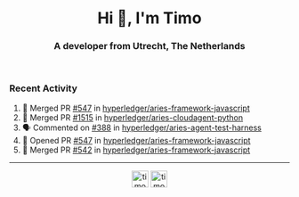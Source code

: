 <h1 align="center">Hi 👋, I'm Timo</h1>
<h3 align="center">A developer from Utrecht, The Netherlands</h3>
<br/>
<!-- https://github.com/rahuldkjain/github-profile-readme-generator --!>

<!--  <p align="left"><img src="https://github-readme-stats.vercel.app/api?username=timoglastra&show_icons=true&count_private=true&" alt="timoglastra" /></p> --!>

<!--
Github language stats
<p align="left"><img src="https://github-readme-stats.vercel.app/api/top-langs/?username=timoglastra&layout=compact" alt="timoglastra" /><p>
-->

<!-- Codestats language stats -->
<!-- <p align="left"><img src="https://codestats-readme.vercel.app/api/top-langs/?username=timoglastra&layout=compact&language_count=12" alt="timoglastra" /><p>    --!>
  
<h3>Recent Activity</h3>

<!--START_SECTION:activity-->
1. 🎉 Merged PR [#547](https://github.com/hyperledger/aries-framework-javascript/pull/547) in [hyperledger/aries-framework-javascript](https://github.com/hyperledger/aries-framework-javascript)
2. 🎉 Merged PR [#1515](https://github.com/hyperledger/aries-cloudagent-python/pull/1515) in [hyperledger/aries-cloudagent-python](https://github.com/hyperledger/aries-cloudagent-python)
3. 🗣 Commented on [#388](https://github.com/hyperledger/aries-agent-test-harness/issues/388) in [hyperledger/aries-agent-test-harness](https://github.com/hyperledger/aries-agent-test-harness)
4. 💪 Opened PR [#547](https://github.com/hyperledger/aries-framework-javascript/pull/547) in [hyperledger/aries-framework-javascript](https://github.com/hyperledger/aries-framework-javascript)
5. 🎉 Merged PR [#542](https://github.com/hyperledger/aries-framework-javascript/pull/542) in [hyperledger/aries-framework-javascript](https://github.com/hyperledger/aries-framework-javascript)
<!--END_SECTION:activity-->

---

<p align="center">
<a href="https://twitter.com/timoglastra" target="blank"><img align="center" src="https://cdn.jsdelivr.net/npm/simple-icons@3.0.1/icons/twitter.svg" alt="timoglastra" height="30" width="30" /></a>
<a href="https://linkedin.com/in/timoglastra" target="blank"><img align="center" src="https://cdn.jsdelivr.net/npm/simple-icons@3.0.1/icons/linkedin.svg" alt="timoglastra" height="30" width="30" /></a>
</p>



